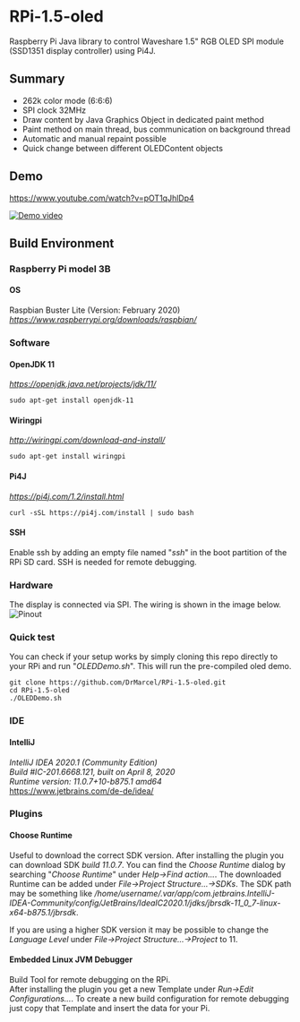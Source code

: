 # RPi-1.5-oled
Raspberry Pi Java library to control Waveshare 1.5" RGB OLED SPI module (SSD1351 display controller) using Pi4J.

## Summary

* 262k color mode (6:6:6)
* SPI clock 32MHz
* Draw content by Java Graphics Object in dedicated paint method
* Paint method on main thread, bus communication on background thread
* Automatic and manual repaint possible
* Quick change between different OLEDContent objects

## Demo

https://www.youtube.com/watch?v=pOT1qJhlDp4

[![Demo video](https://img.youtube.com/vi/pOT1qJhlDp4/0.jpg)](https://www.youtube.com/watch?v=pOT1qJhlDp4)

## Build Environment

### Raspberry Pi model 3B

#### OS

Raspbian Buster Lite (Version: February 2020)  
*https://www.raspberrypi.org/downloads/raspbian/*

### Software

#### OpenJDK 11

*https://openjdk.java.net/projects/jdk/11/*

`sudo apt-get install openjdk-11`

#### Wiringpi

*http://wiringpi.com/download-and-install/*

`sudo apt-get install wiringpi`

#### Pi4J

*https://pi4j.com/1.2/install.html*

`curl -sSL https://pi4j.com/install | sudo bash`

#### SSH

Enable ssh by adding an empty file named "*ssh*" in the boot partition of the RPi SD card.
SSH is needed for remote debugging.

### Hardware

The display is connected via SPI. The wiring is shown in the image below.
![Pinout](https://github.com/DrMarcel/RPi-1.5-OLED/blob/master/GPIO-Pinout-Diagram-OLED.png "GPIO wiring")

### Quick test

You can check if your setup works by simply cloning this repo directly to your RPi and run "*OLEDDemo.sh*".
This will run the pre-compiled oled demo.

`git clone https://github.com/DrMarcel/RPi-1.5-oled.git`  
`cd RPi-1.5-oled`  
`./OLEDDemo.sh`  

### IDE

#### IntelliJ

*IntelliJ IDEA 2020.1 (Community Edition)*  
*Build #IC-201.6668.121, built on April 8, 2020*  
*Runtime version: 11.0.7+10-b875.1 amd64*  
https://www.jetbrains.com/de-de/idea/  

### Plugins

#### Choose Runtime

Useful to download the correct SDK version. 
After installing the plugin you can download SDK *build 11.0.7*.
You can find the *Choose Runtime* dialog by searching "*Choose Runtime*" under *Help->Find action...*. 
The downloaded Runtime can be added under *File->Project Structure...->SDKs*. 
The SDK path may be something like */home/username/.var/app/com.jetbrains.IntelliJ-IDEA-Community/config/JetBrains/IdeaIC2020.1/jdks/jbrsdk-11_0_7-linux-x64-b875.1/jbrsdk*.

If you are using a higher SDK version it may be possible to change the *Language Level* under *File->Project Structure...->Project* to 11. 

#### Embedded Linux JVM Debugger

Build Tool for remote debugging on the RPi.  
After installing the plugin you get a new Template under *Run->Edit Configurations...*. 
To create a new build configuration for remote debugging just copy that Template and insert the data for your Pi.  
